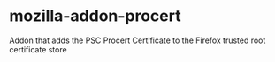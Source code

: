 mozilla-addon-procert
=====================

Addon that adds the PSC Procert Certificate to the Firefox trusted root certificate store
